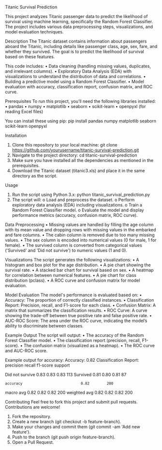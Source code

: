 Titanic Survival Prediction


This project analyzes Titanic passenger data to predict the likelihood of survival using machine learning, specifically the Random Forest Classifier. The project includes various data preprocessing steps, visualizations, and model evaluation techniques.


Description
The Titanic dataset contains information about passengers aboard the Titanic, including details like passenger class, age, sex, fare, and whether they survived. The goal is to predict the likelihood of survival based on these features.

This code includes:
•	Data cleaning (handling missing values, duplicates, and irrelevant columns).
•	Exploratory Data Analysis (EDA) with visualizations to understand the distribution of data and correlations.
•	Building a predictive model using a Random Forest Classifier.
•	Model evaluation with accuracy, classification report, confusion matrix, and ROC curve.


Prerequisites
To run this project, you’ll need the following libraries installed:
•	pandas
•	numpy
•	matplotlib
•	seaborn
•	scikit-learn
•	openpyxl (for reading Excel files)


You can install these using pip:
pip install pandas numpy matplotlib seaborn scikit-learn openpyxl

Installation
1.	Clone this repository to your local machine:
git clone https://github.com/yourusername/titanic-survival-prediction.git
2.	Navigate to the project directory:
cd titanic-survival-prediction
3.	Make sure you have installed all the dependencies as mentioned in the prerequisites.
4.	Download the Titanic dataset (titanic3.xls) and place it in the same directory as the script.


Usage
1.	Run the script using Python 3.x:
python titanic_survival_prediction.py
2.	The script will:
o	Load and preprocess the dataset.
o	Perform exploratory data analysis (EDA) including visualizations.
o	Train a Random Forest Classifier model.
o	Evaluate the model and display performance metrics (accuracy, confusion matrix, ROC curve).


Data Preprocessing
•	Missing values are handled by filling the age column with its mean value and dropping rows with missing values in the embarked and fare columns.
•	The cabin column is removed due to too many missing values.
•	The sex column is encoded into numerical values (0 for male, 1 for female).
•	The survived column is converted from categorical values ('Survived' and 'Did not survive') to numeric values (1 and 0).


Visualizations
The script generates the following visualizations:
•	A histogram and box plot for the age distribution.
•	A pie chart showing the survival rate.
•	A stacked bar chart for survival based on sex.
•	A heatmap for correlation between numerical features.
•	A pie chart for class distribution (pclass).
•	A ROC curve and confusion matrix for model evaluation.


Model Evaluation
The model's performance is evaluated based on:
•	Accuracy: The proportion of correctly classified instances.
•	Classification Report: Precision, recall, and F1-score for each class.
•	Confusion Matrix: A matrix that summarizes the classification results.
•	ROC Curve: A curve showing the trade-off between true positive rate and false positive rate.
•	AUC-ROC Score: The area under the ROC curve, indicating the model’s ability to discriminate between classes.


Example Output
The script will output:
•	The accuracy of the Random Forest Classifier model.
•	The classification report (precision, recall, F1-score).
•	The confusion matrix (visualized as a heatmap).
•	The ROC curve and AUC-ROC score.


Example output for accuracy:
Accuracy: 0.82
Classification Report:
              precision    recall  f1-score   support

   Did not survive       0.83      0.83      0.83        113
        Survived       0.81      0.80      0.81         87

    accuracy                           0.82        200
   macro avg       0.82      0.82      0.82        200
weighted avg       0.82      0.82      0.82        200


Contributing
Feel free to fork this project and submit pull requests. Contributions are welcome!
1.	Fork the repository.
2.	Create a new branch (git checkout -b feature-branch).
3.	Make your changes and commit them (git commit -am 'Add new feature').
4.	Push to the branch (git push origin feature-branch).
5.	Open a Pull Request.
